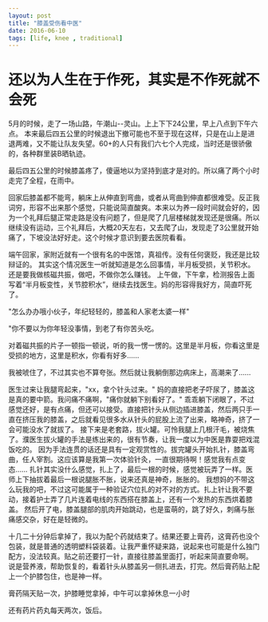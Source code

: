 ```yaml
---
layout: post
title: "膝盖受伤看中医"
date: 2016-06-10
tags: [life, knee , traditional]
---
```



还以为人生在于作死，其实是不作死就不会死
===

5月的时候，走了一场山路，午潮山--灵山。上上下下24公里，早上八点到下午六点。
本来最后四五公里的时候退出下撤可能也不至于现在这样，只是在山上是进退两难，又不能让队友失望。60+的人只有我们六七个人完成，当时还是很骄傲的，各种群里装B晒轨迹。

最后四五公里的时候膝盖疼了，傻逼地以为坚持到底才是对的。所以痛了两个小时走完了全程，在雨中。

回家后膝盖都不能弯，躺床上从伸直到弯曲，或者从弯曲到伸直都很难受。反正我词穷，形容不出来那个感觉，只能说简直酸爽。本来以为养一段时间就会好的，因为一个礼拜后腿正常走路是没有问题了，但是爬了几层楼梯就发现还是很痛。所以继续没有运动，三个礼拜后，大概20天左右，又去爬了山，发现走了3公里就开始痛了，下坡没法好好走。这个时候才意识到要去医院看看。

端午回家，家附近就有一个很有名的中医馆，真祖传。没有任何褒贬，我还是比较辩证的。
其实这个情况医生一听就知道是怎么回事情，半月板受损，关节积水。还是要我做核磁共振，做吧，不做你怎么赚钱。
上午做，下午拿，检测报告上面写着“半月板变性，关节腔积水”，继续去找医生。妈的形容得我好方，简直吓死了。 

"怎么办办哦小伙子，年纪轻轻的，膝盖和人家老太婆一样"

"你不要以为你年轻没事情，到老了有你苦头吃。



对着磁共振的片子一顿指一顿说，听的我一愣一愣的。这里是半月板，你看这里是受损的地方，这里是积水，你看有好多......

我被唬住了，不过其实也不算夸张。然后就让我躺倒那边病床上，高潮来了......

医生过来让我腿弯起来，"xx，拿个针头过来。"
妈的直接把老子吓尿了，膝盖这是真的要中箭。我问痛不痛啊，"痛你就躺下别看好了。" 
乖乖躺下闭眼了，不过感觉还好，是有点痛，但还可以接受。直接把针头从侧边插进膝盖，然后两只手一直在挤压我的膝盖，之后就看见很多水从针头的屁股上流了出来，略神奇，挤了一会可能没水了就拔了。
接下来是老套路，拔火罐。可怜我腿上几根汗毛，被烧焦了。濮医生拔火罐的手法是练出来的，很有节奏，让我一度以为中医是靠耍把戏混饭吃的。
因为手法连贯的话还是具有一定观赏性的。拔完罐头开始扎针，膝盖弯曲，任人宰割。这应该算是我第一次体验针灸，一直很期待啊！感觉我有点变态......
扎针其实没什么感觉，扎上了，最后一根的时候，感觉被玩弄了一样。医师上下抽拔着最后一根说腿胀不胀，说来还真是神奇，胀胀的。
我想妈的不带这么玩我的吧，不过这可能属于一种验证穴位扎的对不对的方式。扎上针让我不要动，接着护士弄了几片连着电线的东西搭在膝盖上，还有一个发热的东西烘着膝盖。
然后开了电，膝盖腿部的肌肉开始跳动，也是蛮萌的，跳了好久，刺痛与胀痛感交杂，好在是轻微的。

十几二十分钟后拿掉了，我以为配个药就结束了。结果还要上膏药，这膏药也没个包装，就是普通的透明塑料袋装着。让我严重怀疑来路，说起来也可能是什么独门配方，没法较真。贴之前还要打一针，直接往膝盖里面打，听起来简直要命啊。
说是营养液，帮助恢复的，看着针头从膝盖另一侧扎进去，打完。然后膏药贴上配上一个护膝包住，也是神一样。


膏药隔天贴一次，护膝睡觉拿掉，中午可以拿掉休息一小时

还有药片药丸每天两次，饭后。

